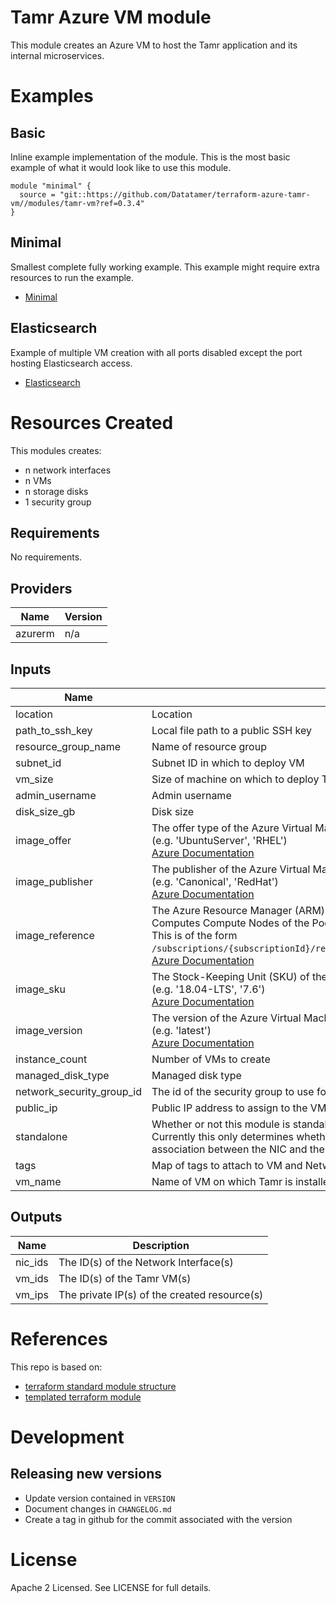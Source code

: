 # Tamr Azure VM module

This module creates an Azure VM to host the Tamr application and its
internal microservices.

# Examples
## Basic
Inline example implementation of the module.  This is the most basic example of what it would look like to use this module.
```
module "minimal" {
  source = "git::https://github.com/Datatamer/terraform-azure-tamr-vm//modules/tamr-vm?ref=0.3.4"
}
```
## Minimal
Smallest complete fully working example. This example might require extra resources to run the example.
- [Minimal](https://github.com/Datatamer/terraform-azure-tamr-vm/tree/master/examples/minimal)

## Elasticsearch
Example of multiple VM creation with all ports disabled except the port hosting Elasticsearch access.
- [Elasticsearch](https://github.com/Datatamer/terraform-azure-tamr-vm/tree/master/examples/elasticsearch)

# Resources Created
This modules creates:
* n network interfaces
* n VMs
* n storage disks
* 1 security group

<!-- BEGINNING OF PRE-COMMIT-TERRAFORM DOCS HOOK -->
## Requirements

No requirements.

## Providers

| Name | Version |
|------|---------|
| azurerm | n/a |

## Inputs

| Name | Description | Type | Default | Required |
|------|-------------|------|---------|:--------:|
| location | Location | `string` | n/a | yes |
| path\_to\_ssh\_key | Local file path to a public SSH key | `string` | n/a | yes |
| resource\_group\_name | Name of resource group | `string` | n/a | yes |
| subnet\_id | Subnet ID in which to deploy VM | `string` | n/a | yes |
| vm\_size | Size of machine on which to deploy Tamr | `string` | n/a | yes |
| admin\_username | Admin username | `string` | `"ubuntu"` | no |
| disk\_size\_gb | Disk size | `number` | `1000` | no |
| image\_offer | The offer type of the Azure Virtual Machines Marketplace Image.<br>  (e.g. 'UbuntuServer', 'RHEL')<br>  [Azure Documentation](https://docs.microsoft.com/en-us/dotnet/api/microsoft.azure.batch.imagereference.offer) | `string` | `"UbuntuServer"` | no |
| image\_publisher | The publisher of the Azure Virtual Machines Marketplace Image.<br>  (e.g. 'Canonical', 'RedHat')<br>  [Azure Documentation](https://docs.microsoft.com/en-us/dotnet/api/microsoft.azure.batch.imagereference.publisher) | `string` | `"Canonical"` | no |
| image\_reference | The Azure Resource Manager (ARM) resource identifier of the Virtual Machine Image or Shared Image Gallery Image.<br>  Computes Compute Nodes of the Pool will be created using this Image Id.<br>  This is of the form `/subscriptions/{subscriptionId}/resourceGroups/{resourceGroup}/providers/Microsoft.Compute/galleries/{galleryName}/images/{imageDefinitionName}/versions/{versionId}`.<br>  [Azure Documentation](https://docs.microsoft.com/en-us/dotnet/api/microsoft.azure.batch.imagereference.virtualmachineimageid) | `string` | `null` | no |
| image\_sku | The Stock-Keeping Unit (SKU) of the Azure Virtual Machines Marketplace Image.<br>  (e.g. '18.04-LTS', '7.6')<br>  [Azure Documentation](https://docs.microsoft.com/en-us/dotnet/api/microsoft.azure.batch.imagereference.sku) | `string` | `"18.04-LTS"` | no |
| image\_version | The version of the Azure Virtual Machines Marketplace Image.<br>  (e.g. 'latest')<br>  [Azure Documentation](https://docs.microsoft.com/en-us/dotnet/api/microsoft.azure.batch.imagereference.version) | `string` | `"latest"` | no |
| instance\_count | Number of VMs to create | `number` | `1` | no |
| managed\_disk\_type | Managed disk type | `string` | `"Premium_LRS"` | no |
| network\_security\_group\_id | The id of the security group to use for this VM. | `string` | `null` | no |
| public\_ip | Public IP address to assign to the VM | `string` | `null` | no |
| standalone | Whether or not this module is standalone.<br>  Currently this only determines whether or not to create an<br>  association between the NIC and the provided security group. | `bool` | `true` | no |
| tags | Map of tags to attach to VM and Network Interface | `map(string)` | `{}` | no |
| vm\_name | Name of VM on which Tamr is installed | `string` | `"tamr-vm"` | no |

## Outputs

| Name | Description |
|------|-------------|
| nic\_ids | The ID(s) of the Network Interface(s) |
| vm\_ids | The ID(s) of the Tamr VM(s) |
| vm\_ips | The private IP(s) of the created resource(s) |

<!-- END OF PRE-COMMIT-TERRAFORM DOCS HOOK -->

# References
This repo is based on:
* [terraform standard module structure](https://www.terraform.io/docs/modules/index.html#standard-module-structure)
* [templated terraform module](https://github.com/tmknom/template-terraform-module)

# Development
## Releasing new versions
* Update version contained in `VERSION`
* Document changes in `CHANGELOG.md`
* Create a tag in github for the commit associated with the version

# License
Apache 2 Licensed. See LICENSE for full details.
